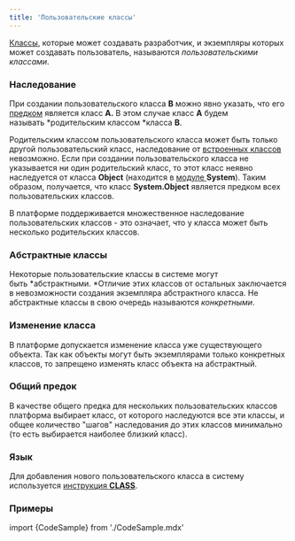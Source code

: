 ```yaml
---
title: 'Пользовательские классы'
---
```


[Классы](Классы.md), которые может создавать разработчик, и экземпляры которых может создавать пользователь, называются *пользовательскими классами*. 

### Наследование

При создании пользовательского класса **B** можно явно указать, что его [предком](Классы.md) является класс **A.** В этом случае класс **A** будем называть *родительским классом *класса **B**.

Родительским классом пользовательского класса может быть только другой пользовательский класс, наследование от [встроенных классов](Встроенные_классы.md) невозможно. Если при создании пользовательского класса не указывается ни один родительский класс, то этот класс неявно наследуется от класса **Object** (находится в [модуле ](Модули.md)**System**). Таким образом, получается, что класс **System.Object** является предком всех пользовательских классов.

В платформе поддерживается множественное наследование пользовательских классов - это означает, что у класса может быть несколько родительских классов. 

### Абстрактные классы

Некоторые пользовательские классы в системе могут быть *абстрактными. *Отличие этих классов от остальных заключается в невозможности создания экземпляра абстрактного класса. Не абстрактные классы в свою очередь называются *конкретными*.

### Изменение класса

В платформе допускается изменение класса уже существующего объекта. Так как объекты могут быть экземплярами только конкретных классов, то запрещено изменять класс объекта на абстрактный.

### Общий предок

В качестве общего предка для нескольких пользовательских классов платформа выбирает класс, от которого наследуются все эти классы, и общее количество "шагов" наследования до этих классов минимально (то есть выбирается наиболее близкий класс).

### Язык

Для добавления нового пользовательского класса в систему используется [инструкция **CLASS**](Инструкция_CLASS.md).

### Примеры

import {CodeSample} from './CodeSample.mdx'

<CodeSample url="https://documentation.lsfusion.org/sample?file=InstructionSample&block=class"/>
